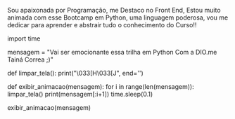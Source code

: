 Sou apaixonada por Programação, me Destaco no Front End, 
Estou muito animada com esse Bootcamp em Python, uma linguagem poderosa,
vou me dedicar para aprender e abstrair tudo o conhecimento do Curso!!






import time

mensagem = "Vai ser emocionante essa trilha em Python Com a DIO.me  Tainá Correa ;)"


def limpar_tela():
    print("\033[H\033[J", end='')


def exibir_animacao(mensagem):
    for i in range(len(mensagem)):
        limpar_tela()
        print(mensagem[:i+1])
        time.sleep(0.1)  


exibir_animacao(mensagem)
